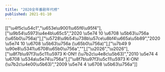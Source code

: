 ```yaml
---
title: "2020全年番剧年代榜"
published: 2021-01-10
---
```


\[\["\\u4f5c\\u54c1","\\u653e\\u9001\\u65f6\\u95f4"\],\["\\u9b54\\u5973\\u4e4b\\u65c5","2020 \\u5e74 10 \\u6708 \\u5b63\\u756a (\\u65b0\\u756a)"\],\["\\u5728\\u9b54\\u738b\\u57ce\\u8bf4\\u665a\\u5b89","2020 \\u5e74 10 \\u6708 \\u5b63\\u756a (\\u65b0\\u756a)"\],\["\\u7b49 9 \\u90e8\\u5341\\u6708\\u65b0\\u756a",""\],\["\\u2026","\\u2026"\],\["\\u8f7b\\u97f3\\u5c11\\u5973 K-ON!! (\\u7b2c\\u4e8c\\u5b63)","2010 \\u5e74 4 \\u6708 \\u534a\\u5e74\\u756a"\],\["\\u8f7b\\u97f3\\u5c11\\u5973 K-ON! (\\u7b2c\\u4e00\\u5b63)","2009 \\u5e74 4 \\u6708 \\u5b63\\u756a"\]\]
